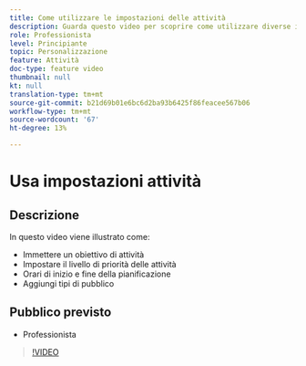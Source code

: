 ```yaml
---
title: Come utilizzare le impostazioni delle attività
description: Guarda questo video per scoprire come utilizzare diverse impostazioni di attività in Adobe Target, tra cui obiettivi, livelli di priorità, orari di inizio e fine e pubblico.
role: Professionista
level: Principiante
topic: Personalizzazione
feature: Attività
doc-type: feature video
thumbnail: null
kt: null
translation-type: tm+mt
source-git-commit: b21d69b01e6bc6d2ba93b6425f86feacee567b06
workflow-type: tm+mt
source-wordcount: '67'
ht-degree: 13%

---
```



# Usa impostazioni attività

## Descrizione

In questo video viene illustrato come:

* Immettere un obiettivo di attività
* Impostare il livello di priorità delle attività
* Orari di inizio e fine della pianificazione
* Aggiungi tipi di pubblico

## Pubblico previsto

* Professionista

>[!VIDEO](https://video.tv.adobe.com/v/17381/?quality=12)